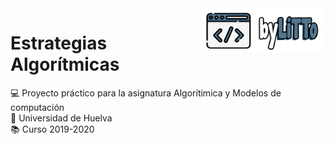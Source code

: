 <img src="imagenes/logo-LiTTo.png" width="200" style="float: right">   

# Estrategias Algorítmicas

:computer: Proyecto práctico para la asignatura Algorítimica y Modelos de computación   
:school: Universidad de Huelva  
:books: Curso 2019-2020   

